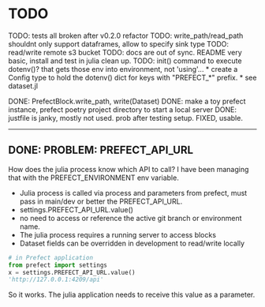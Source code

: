 # TODO
TODO: tests all broken after v0.2.0 refactor
TODO: write_path/read_path shouldnt only support dataframes, allow to specify sink type
TODO: read/write remote s3 bucket
TODO: docs are out of sync. README very basic, install and test in julia clean up.
TODO: init() command to execute dotenv()? that gets those env into environment, not 'using'...
    * create a Config type to hold the dotenv() dict for keys with "PREFECT_*" prefix. 
    * see dataset.jl



DONE: PrefectBlock.write_path, write(Dataset)
DONE: make a toy prefect instance, prefect poetry project directory to start a local server
DONE: justfile is janky, mostly not used. prob after testing setup. FIXED, usable.

----------
## DONE: PROBLEM: PREFECT_API_URL
How does the julia process know which API to call?  I have been managing that with the PREFECT_ENVIRONMENT env variable.

* Julia process is called via process and parameters from prefect, must pass in main/dev or better the PREFECT_API_URL.
* settings.PREFECT_API_URL.value()
* no need to access or reference the active git branch or environment name.
* The julia process requires a running server to access blocks
* Dataset fields can be overridden in development to read/write locally

```py
# in Prefect application
from prefect import settings
x = settings.PREFECT_API_URL.value()
'http://127.0.0.1:4209/api'
```
So it works. The julia application needs to receive this value as a parameter.
